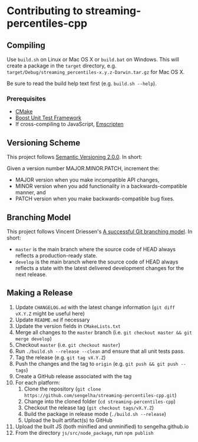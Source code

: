 # Contributing to streaming-percentiles-cpp

## Compiling

Use `build.sh` on Linux or Mac OS X or `build.bat` on Windows.  This will
create a package in the `target` directory, e.g.
`target/Debug/streaming_percentiles-x.y.z-Darwin.tar.gz` for Mac OS X.

Be sure to read the build help text first (e.g. `build.sh --help`).

### Prerequisites

- [CMake](https://cmake.org)
- [Boost Unit Test Framework](http://www.boost.org)
- If cross-compiling to JavaScript, [Emscripten](https://github.com/kripken/emscripten)

## Versioning Scheme

This project follows [Semantic Versioning 2.0.0](https://semver.org/).
In short:

Given a version number MAJOR.MINOR.PATCH, increment the:
- MAJOR version when you make incompatible API changes,
- MINOR version when you add functionality in a backwards-compatible manner, and
- PATCH version when you make backwards-compatible bug fixes.

## Branching Model

This project follows Vincent Driessen's [A successful Git branching model](http://nvie.com/posts/a-successful-git-branching-model/).
In short:

- `master` is the main branch where the source code of HEAD always reflects
  a production-ready state.
- `develop` is the main branch where the source code of HEAD always reflects
  a state with the latest delivered development changes for the next release.

## Making a Release

1. Update `CHANGELOG.md` with the latest change information (`git diff
   vX.Y.Z` might be useful here)
2. Update `README.md` if necessary
3. Update the version fields in `CMakeLists.txt`
4. Merge all changes to the `master` branch (i.e. `git checkout master
   && git merge develop`)
5. Checkout `master` (i.e. `git checkout master`)
6. Run `./build.sh --release --clean` and ensure that all unit tests
   pass.
7. Tag the release (e.g. `git tag vX.Y.Z`)
8. Push the changes and the tag to `origin` (e.g. `git push && git push
   --tags`)
9. Create a GitHub release associated with the tag
10. For each platform:
    1. Clone the repository (`git clone https://github.com/sengelha/streaming-percentiles-cpp.git`)
    2. Change into the cloned folder (`cd streaming-percentiles-cpp`)
    3. Checkout the release tag (`git checkout tags/vX.Y.Z`)
    4. Build the package in release mode (`./build.sh --release`)
    5. Upload the built artifact(s) to GitHub
11. Upload the built JS (both minified and unminified) to
    sengelha.github.io
12. From the directory `js/src/node_package`, run `npm publish`
